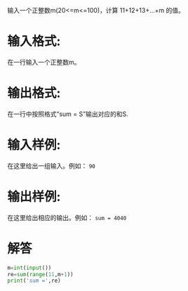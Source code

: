 输入一个正整数m(20<=m<=100)，计算 11+12+13+...+m 的值。
# 输入格式:
在一行输入一个正整数m。
# 输出格式:
在一行中按照格式“sum = S”输出对应的和S.
# 输入样例:
在这里给出一组输入。例如：
`90`
# 输出样例:
在这里给出相应的输出。例如：
`sum = 4040`

# 解答
```python
m=int(input())
re=sum(range(11,m+1))
print('sum =',re)
```
